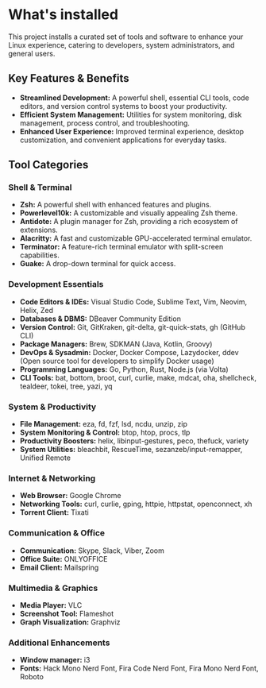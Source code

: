 # What's installed

This project installs a curated set of tools and software to enhance your Linux experience, catering to developers, system administrators, and general users.

## Key Features & Benefits

- **Streamlined Development:**  A powerful shell, essential CLI tools, code editors, and version control systems to boost your productivity.
- **Efficient System Management:**  Utilities for system monitoring, disk management, process control, and troubleshooting.
- **Enhanced User Experience:**  Improved terminal experience, desktop customization, and convenient applications for everyday tasks.

## Tool Categories

### Shell & Terminal

- **Zsh:** A powerful shell with enhanced features and plugins.
- **Powerlevel10k:** A customizable and visually appealing Zsh theme.
- **Antidote:** A plugin manager for Zsh, providing a rich ecosystem of extensions.
- **Alacritty:** A fast and customizable GPU-accelerated terminal emulator.
- **Terminator:** A feature-rich terminal emulator with split-screen capabilities.
- **Guake:** A drop-down terminal for quick access.

### Development Essentials

- **Code Editors & IDEs:** Visual Studio Code, Sublime Text, Vim, Neovim, Helix, Zed
- **Databases & DBMS:** DBeaver Community Edition
- **Version Control:** Git, GitKraken, git-delta, git-quick-stats, gh (GitHub CLI)
- **Package Managers:** Brew, SDKMAN (Java, Kotlin, Groovy)
- **DevOps & Sysadmin:** Docker, Docker Compose, Lazydocker, ddev (Open source tool for developers to simplify Docker usage)
- **Programming Languages:** Go, Python, Rust, Node.js (via Volta)
- **CLI Tools:** bat, bottom, broot,  curl, curlie,  make, mdcat, oha,  shellcheck, tealdeer, tokei, tree,  yazi, yq

### System & Productivity

- **File Management:** eza, fd, fzf, lsd, ncdu, unzip, zip
- **System Monitoring & Control:** btop, htop, procs, tlp
- **Productivity Boosters:**  helix, libinput-gestures, peco, thefuck, variety
- **System Utilities:** bleachbit, RescueTime, sezanzeb/input-remapper, Unified Remote

### Internet & Networking

- **Web Browser:** Google Chrome
- **Networking Tools:** curl, curlie, gping, httpie, httpstat, openconnect, xh
- **Torrent Client:** Tixati

### Communication & Office

- **Communication:** Skype, Slack, Viber, Zoom
- **Office Suite:** ONLYOFFICE
- **Email Client:** Mailspring

### Multimedia & Graphics

- **Media Player:** VLC
- **Screenshot Tool:** Flameshot
- **Graph Visualization:** Graphviz

### Additional Enhancements

- **Window manager:** i3
- **Fonts:** Hack Mono Nerd Font, Fira Code Nerd Font, Fira Mono Nerd Font, Roboto
